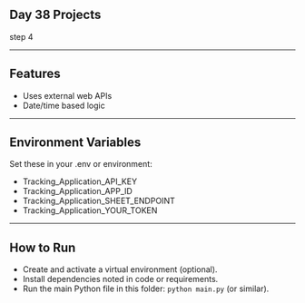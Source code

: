 ## Day 38 Projects

step 4

---

## Features

- Uses external web APIs
- Date/time based logic

---

## Environment Variables

Set these in your .env or environment:

- Tracking_Application_API_KEY
- Tracking_Application_APP_ID
- Tracking_Application_SHEET_ENDPOINT
- Tracking_Application_YOUR_TOKEN

---

## How to Run

- Create and activate a virtual environment (optional).
- Install dependencies noted in code or requirements.
- Run the main Python file in this folder: `python main.py` (or similar).
